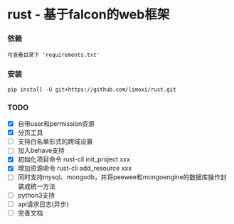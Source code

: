 # rust - 基于falcon的web框架

### 依赖
``可查看目录下 'requirements.txt' ``

### 安装
``pip install -U git+https://github.com/limoxi/rust.git``

### TODO
- [x] 自带user和permission资源
- [x] 分页工具
- [ ] 支持白名单形式的跨域设置
- [ ] 加入behave支持
- [x] 初始化项目命令 rust-cli init_project xxx
- [x] 增加资源命令 rust-cli add_resource xxx
- [ ] 同时支持mysql、mongodb，并将peewee和mongoengine的数据库操作封装成统一方法
- [ ] python3支持
- [ ] api请求日志(异步)
- [ ] 完善文档